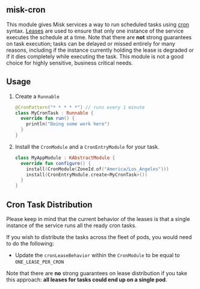 ## misk-cron
This module gives Misk services a way to run scheduled tasks using [cron](https://en.wikipedia.org/wiki/Cron) syntax. [Leases](https://github.com/cashapp/wisp/tree/main/wisp-lease) are used to ensure that only one instance of the service executes the schedule at a time.
Note that there are **not** strong guarantees on task execution; tasks can be delayed or missed entirely for many reasons, including if the instance currently holding the lease is degraded or if it dies completely while executing the task. This module is not a good choice for highly sensitive, business critical needs.

## Usage

1. Create a `Runnable`
    ```kotlin
    @CronPattern("* * * * *") // runs every 1 minute
    class MyCronTask : Runnable {
      override fun run() {
        println("Doing some work here")
      }
    }
    ```
2. Install the `CronModule` and a `CronEntryModule` for your task.
    ```kotlin
    class MyAppModule : KAbstractModule {
      override fun configure() {
        install(CronModule(ZoneId.of("America/Los_Angeles")))
        install(CronEntryModule.create<MyCronTask>())
      }
    }
    ```
## Cron Task Distribution
Please keep in mind that the current behavior of the leases is that a single instance of the service runs all the ready cron tasks. 

If you wish to distribute the tasks across the fleet of pods, you would need to do the following:
- Update the `cronLeaseBehavior` within the `CronModule` to be equal to `ONE_LEASE_PER_CRON`

Note that there are **no** strong guarantees on lease distribution if you take this approach: **all leases for tasks could end up on a single pod**.